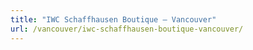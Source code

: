 ```yaml
---
title: "IWC Schaffhausen Boutique – Vancouver"
url: /vancouver/iwc-schaffhausen-boutique-vancouver/
---
```

